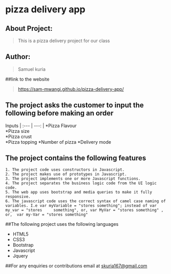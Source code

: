 # pizza delivery app

## About Project:
>This is a pizza delivery project for our class

## Author:
> Samuel kuria

##link to the website
 > https://sam-mwangi.github.io/pizza-delivery-app/

## The project asks the customer to input the following before making an order
 Inputs 
| :---         |          ---: |
 *Pizza Flavour  
 *Pizza size  
 *Pizza crust  
 *Pizza topping
 *Number of pizza
 *Delivery mode  

## The project contains the following features

    1. The project code uses constructors in Javascript.
    2. The project makes use of prototypes in Javascript.
    3. The project implements one or more Javascript functions.
    4. The project separates the business logic code from the UI logic code.
    5. The web app uses bootstrap and media queries to make it fully responsive.
    6. The javascript code uses the correct syntax of camel case naming of variables. I.e var myVariable = "stores something"; instead of var my_var = "stores     something", or, var MyVar = "stores something" , or,  var my-Var = "stores something"
    


##The following project uses the following languages
* HTML5
* CSS3
* Bootstrap
* Javascript
* Jquery

##For any enquiries or contributions email at
      skuria167@gmail.com
      
